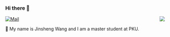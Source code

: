 ### Hi there 👋

<a href="https://github.com/Wolfwjs"><img align='right' src="https://github-readme-stats.vercel.app/api?username=Wolfwjs&show_icons=true"></a>

[![Mail](https://img.shields.io/badge/-jswang@stu.pku.edu.cn-gray?style=flat-square&logo=gmail&logoColor=red&link=)](mailto:jswang@stu.pku.edu.cn)

🔭 My name is Jinsheng Wang and I am a master student at PKU.

<!--
**Wolfwjs/Wolfwjs** is a ✨ _special_ ✨ repository because its `README.md` (this file) appears on your GitHub profile.

Here are some ideas to get you started:

- 🔭 I’m currently working on ...
- 🌱 I’m currently learning ...
- 👯 I’m looking to collaborate on ...
- 🤔 I’m looking for help with ...
- 💬 Ask me about ...
- 📫 How to reach me: ...
- 😄 Pronouns: ...
- ⚡ Fun fact: ...
-->
